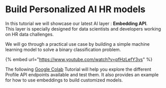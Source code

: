 # Build Personalized AI HR models

In this tutorial we will showcase our latest AI layer :  **Embedding API**.  
This layer is specially designed for data scientists and developers working on HR data challenges.

  
We will go through a practical use case by building a simple machine learning model to solve a binary classification problem.

{% embed url="https://www.youtube.com/watch?v=pfHzLefY3vs" %}

The following [Google Colab](https://colab.research.google.com/github/Riminder/python-hrflow-api/blob/master/examples/colab/build_personalized_ai_hr_models.ipynb) Tutorial will help you explore the different Profile API endpoints available and test them. It also provides an example for how to use embeddings to build customized models.



